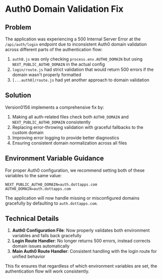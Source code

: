 # Auth0 Domain Validation Fix

## Problem

The application was experiencing a 500 Internal Server Error at the `/api/auth/login` endpoint due to inconsistent Auth0 domain validation across different parts of the authentication flow:

1. `auth0.js` was only checking `process.env.AUTH0_DOMAIN` but using `NEXT_PUBLIC_AUTH0_DOMAIN` in the actual config
2. `login/route.js` had strict validation that would return 500 errors if the domain wasn't properly formatted
3. `[...auth0]/route.js` had yet another approach to domain validation

## Solution

Version0156 implements a comprehensive fix by:

1. Making all auth-related files check both `AUTH0_DOMAIN` and `NEXT_PUBLIC_AUTH0_DOMAIN` consistently
2. Replacing error-throwing validation with graceful fallbacks to the custom domain
3. Improving error logging to provide better diagnostics
4. Ensuring consistent domain normalization across all files

## Environment Variable Guidance

For proper Auth0 configuration, we recommend setting both of these variables to the same value:

```
NEXT_PUBLIC_AUTH0_DOMAIN=auth.dottapps.com
AUTH0_DOMAIN=auth.dottapps.com
```

The application will now handle missing or misconfigured domains gracefully by defaulting to `auth.dottapps.com`.

## Technical Details

1. **Auth0 Configuration File**: Now properly validates both environment variables and falls back gracefully
2. **Login Route Handler**: No longer returns 500 errors, instead corrects domain issues automatically
3. **Main Auth0 Route Handler**: Consistent handling with the login route for unified behavior

This fix ensures that regardless of which environment variables are set, the authentication flow will work consistently.
